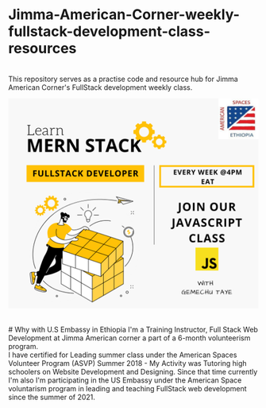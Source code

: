 # Jimma-American-Corner-weekly-fullstack-development-class-resources
</br>
This repository serves as a practise code and resource hub for Jimma American Corner's FullStack development weekly class.

</br>

![This is an image](https://github.com/Gemechu-Taye/Jimma-American-Corner-weekly-fullstack-development-class-resources/blob/main/JAC-FULLSTACKC-CLASS-POSTER.png)

</br>
# Why with U.S Embassy in Ethiopia 
I'm a Training Instructor, Full Stack Web Development at Jimma American corner a part of a 6-month volunteerism program.

</br>
I have certified for Leading summer class under the American Spaces Volunteer Program (ASVP) Summer 2018 - My Activity was Tutoring high schoolers on Website Development and Designing. Since that time currently I'm also I'm participating in the US Embassy under the American Space voluntarism program in leading and teaching FullStack web development since the summer of 2021.


